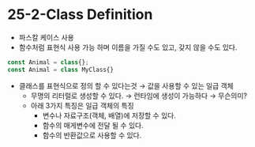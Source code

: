 # 25-2-**Class Definition**

- 파스칼 케이스 사용
- 함수처럼 표현식 사용 가능 하며 이름을 가질 수도 있고, 갖지 않을 수도 있다.

```jsx
const Animal = class{};
const Animal = class MyClass{}
```

- 클래스를 표현식으로 정의 할 수 있다는것 → 값을 사용할 수 있는 일급 객체
    - 무명의 리터럴로 생성할 수 있다. → 런타임에 생성이 가능하다 → 무슨의미?
    - 아래 3가지 특징은 일급 객체의 특징
        - 변수나 자료구조(객체, 배열)에 저장할 수 있다.
        - 함수의 매게변수에 전달 될 수 있다.
        - 함수의 반환값으로 사용할 수 있다.